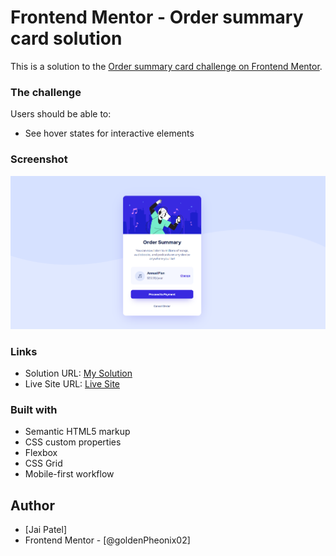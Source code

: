 # Frontend Mentor - Order summary card solution

This is a solution to the [Order summary card challenge on Frontend Mentor](https://www.frontendmentor.io/challenges/order-summary-component-QlPmajDUj).

### The challenge

Users should be able to:

- See hover states for interactive elements

### Screenshot

![](screenshot.png)



### Links

- Solution URL: [My Solution](https://www.frontendmentor.io/solutions/order-summary-component-page-3hR96nj2f)
- Live Site URL: [Live Site](https://goldenpheonix02.github.io/order-component-frontend-mentor/)


### Built with

- Semantic HTML5 markup
- CSS custom properties
- Flexbox
- CSS Grid
- Mobile-first workflow

## Author

-  [Jai Patel]
- Frontend Mentor - [@goldenPheonix02]



